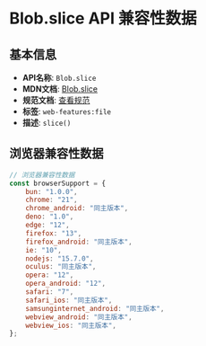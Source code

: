 # Blob.slice API 兼容性数据

## 基本信息

- **API名称**: `Blob.slice`
- **MDN文档**: [Blob.slice](https://developer.mozilla.org/docs/Web/API/Blob/slice)
- **规范文档**: [查看规范](https://w3c.github.io/FileAPI/#dfn-slice)
- **标签**: `web-features:file`
- **描述**: `slice()`

## 浏览器兼容性数据

```javascript
// 浏览器兼容性数据
const browserSupport = {
    bun: "1.0.0",
    chrome: "21",
    chrome_android: "同主版本",
    deno: "1.0",
    edge: "12",
    firefox: "13",
    firefox_android: "同主版本",
    ie: "10",
    nodejs: "15.7.0",
    oculus: "同主版本",
    opera: "12",
    opera_android: "12",
    safari: "7",
    safari_ios: "同主版本",
    samsunginternet_android: "同主版本",
    webview_android: "同主版本",
    webview_ios: "同主版本",
};

```

